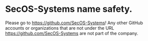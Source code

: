 # SecOS-Systems name safety. 

Please go to https://github.com/SecOS-Systems! Any other GitHub accounts or organizations that are not under the URL https://github.com/SecOS-Systems are not part of the company.
